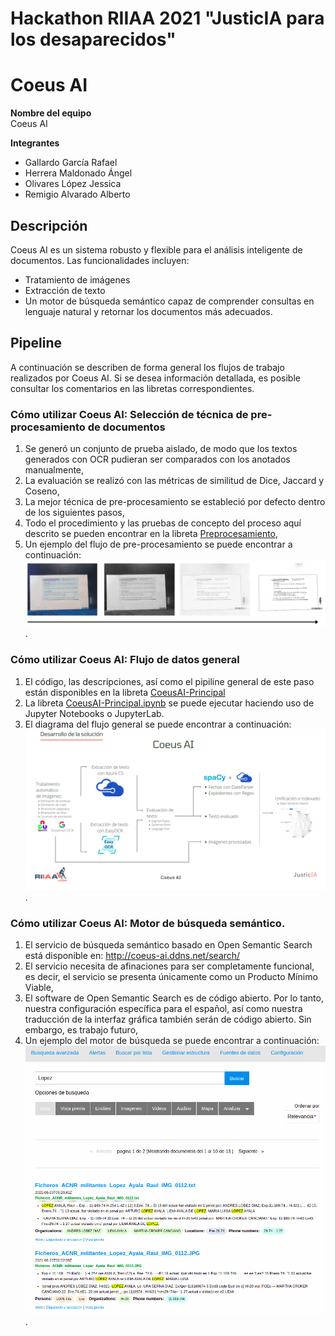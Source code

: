 # Hackathon RIIAA 2021 "JusticIA para los desaparecidos"
# Coeus AI

**Nombre del equipo**  
Coeus AI

**Integrantes**
* Gallardo García Rafael
* Herrera Maldonado Ángel
* Olivares López Jessica
* Remigio Alvarado Alberto

## Descripción
Coeus AI es un sistema robusto y flexible para el análisis inteligente de documentos. Las funcionalidades incluyen:
- Tratamiento de imágenes
- Extracción de texto
- Un motor de búsqueda semántico capaz de comprender consultas en lenguaje natural y retornar los documentos más adecuados.

## Pipeline
A continuación se describen de forma general los flujos de trabajo realizados por Coeus AI. Si se desea información detallada, es posible consultar
los comentarios en las libretas correspondientes.

### Cómo utilizar Coeus AI: Selección de técnica de pre-procesamiento de documentos
1. Se generó un conjunto de prueba aislado, de modo que los textos generados con OCR pudieran ser comparados con los anotados manualmente,
2. La evaluación se realizó con las métricas de similitud de Dice, Jaccard y Coseno,
3. La mejor técnica de pre-procesamiento se estableció por defecto dentro de los siguientes pasos,
4. Todo el procedimiento y las pruebas de concepto del proceso aquí descrito se pueden encontrar en la libreta [Preprocesamiento](Preprocesamiento.ipynb),
5. Un ejemplo del flujo de pre-procesamiento se puede encontrar a continuación: ![Figura 1](assets/Preproc.png).


### Cómo utilizar Coeus AI: Flujo de datos general
1. El código, las descripciones, así como el pipiline general de este paso están disponibles en la libreta [CoeusAI-Principal](CoeusAI-Principal.ipynb)
2. La libreta [CoeusAI-Principal.ipynb](CoeusAI-Principal.ipynb) se puede ejecutar haciendo uso de Jupyter Notebooks o JupyterLab.
3. El diagrama del flujo general se puede encontrar a continuación: ![Figura 2](assets/Desarrollo.png).

### Cómo utilizar Coeus AI: Motor de búsqueda semántico.
1. El servicio de búsqueda semántico basado en Open Semantic Search está disponible en: http://coeus-ai.ddns.net/search/
2. El servicio necesita de afinaciones para ser completamente funcional, es decir, el servicio se presenta únicamente como un Producto Mínimo Viable,
3. El software de Open Semantic Search es de código abierto. Por lo tanto, nuestra configuración específica para el español, así como nuestra traducción
de la interfaz gráfica también serán de código abierto. Sin embargo, es trabajo futuro,
4. Un ejemplo del motor de búsqueda se puede encontrar a continuación: ![Figura 3](assets/Search.png).
